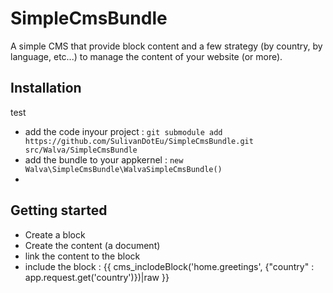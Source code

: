 SimpleCmsBundle
===============

A simple CMS that provide block content and a few strategy (by country, by language, etc...) to manage the content of your website (or more).

Installation
------------

test

* add the code inyour project : `git submodule add https://github.com/SulivanDotEu/SimpleCmsBundle.git src/Walva/SimpleCmsBundle`
* add the bundle to your appkernel : `new Walva\SimpleCmsBundle\WalvaSimpleCmsBundle()`
* 

Getting started
---------------

* Create a block
* Create the content (a document)
* link the content to the block
* include the block : {{ cms_inclodeBlock('home.greetings', {"country" : app.request.get('country')})|raw }}